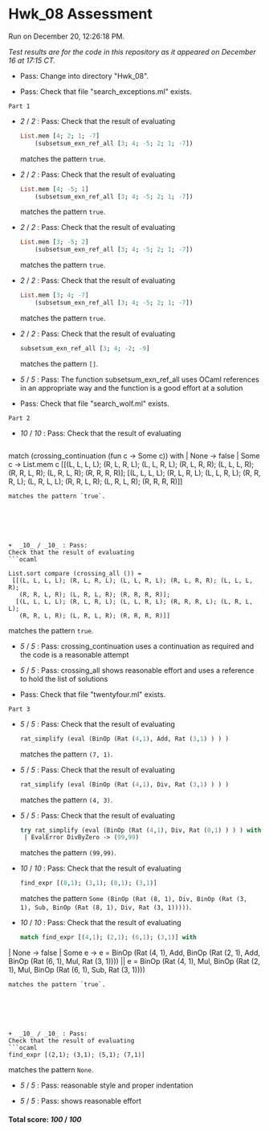 # Hwk_08 Assessment

Run on December 20, 12:26:18 PM.

*Test results are for the code in this repository as it appeared on December 16 at 17:15 CT.*

+ Pass: Change into directory "Hwk_08".

+ Pass: Check that file "search_exceptions.ml" exists.

``Part 1``

+  _2_ / _2_ : Pass: 
Check that the result of evaluating
   ```ocaml
   List.mem [4; 2; 1; -7]
       (subsetsum_exn_ref_all [3; 4; -5; 2; 1; -7])
   ```
   matches the pattern `true`.

   




+  _2_ / _2_ : Pass: 
Check that the result of evaluating
   ```ocaml
   List.mem [4; -5; 1]
       (subsetsum_exn_ref_all [3; 4; -5; 2; 1; -7])
   ```
   matches the pattern `true`.

   




+  _2_ / _2_ : Pass: 
Check that the result of evaluating
   ```ocaml
   List.mem [3; -5; 2]
       (subsetsum_exn_ref_all [3; 4; -5; 2; 1; -7])
   ```
   matches the pattern `true`.

   




+  _2_ / _2_ : Pass: 
Check that the result of evaluating
   ```ocaml
   List.mem [3; 4; -7]
       (subsetsum_exn_ref_all [3; 4; -5; 2; 1; -7])
   ```
   matches the pattern `true`.

   




+  _2_ / _2_ : Pass: 
Check that the result of evaluating
   ```ocaml
   subsetsum_exn_ref_all [3; 4; -2; -9]
   ```
   matches the pattern `[]`.

   




+  _5_ / _5_ : Pass: The function subsetsum_exn_ref_all uses OCaml references in an appropriate way and the function is a good effort at a solution

    

+ Pass: Check that file "search_wolf.ml" exists.

``Part 2``

+  _10_ / _10_ : Pass: 
Check that the result of evaluating
   ```ocaml
   
match (crossing_continuation (fun c -> Some c)) with
  | None -> false
  | Some c -> List.mem c
    [[(L, L, L, L); (R, L, R, L); (L, L, R, L); (R, L, R, R); (L, L, L, R);
      (R, R, L, R); (L, R, L, R); (R, R, R, R)];
     [(L, L, L, L); (R, L, R, L); (L, L, R, L); (R, R, R, L); (L, R, L, L);
      (R, R, L, R); (L, R, L, R); (R, R, R, R)]]

   ```
   matches the pattern `true`.

   




+  _10_ / _10_ : Pass: 
Check that the result of evaluating
   ```ocaml
   
  List.sort compare (crossing_all ()) =
    [[(L, L, L, L); (R, L, R, L); (L, L, R, L); (R, L, R, R); (L, L, L, R);
      (R, R, L, R); (L, R, L, R); (R, R, R, R)];
     [(L, L, L, L); (R, L, R, L); (L, L, R, L); (R, R, R, L); (L, R, L, L);
      (R, R, L, R); (L, R, L, R); (R, R, R, R)]]

   ```
   matches the pattern `true`.

   




+  _5_ / _5_ : Pass: crossing_continuation uses a continuation as required and the code is a reasonable attempt

    

+  _5_ / _5_ : Pass: crossing_all shows reasonable effort and uses a reference to hold the list of solutions

    

+ Pass: Check that file "twentyfour.ml" exists.

``Part 3``

+  _5_ / _5_ : Pass: 
Check that the result of evaluating
   ```ocaml
   rat_simplify (eval (BinOp (Rat (4,1), Add, Rat (3,1) ) ) )
   ```
   matches the pattern `(7, 1)`.

   




+  _5_ / _5_ : Pass: 
Check that the result of evaluating
   ```ocaml
   rat_simplify (eval (BinOp (Rat (4,1), Div, Rat (3,1) ) ) )
   ```
   matches the pattern `(4, 3)`.

   




+  _5_ / _5_ : Pass: 
Check that the result of evaluating
   ```ocaml
   try rat_simplify (eval (BinOp (Rat (4,1), Div, Rat (0,1) ) ) ) with
    | EvalError DivByZero -> (99,99)
   ```
   matches the pattern `(99,99)`.

   




+  _10_ / _10_ : Pass: 
Check that the result of evaluating
   ```ocaml
   find_expr [(8,1); (3,1); (8,1); (3,1)]
   ```
   matches the pattern `Some (BinOp (Rat (8, 1), Div, BinOp (Rat (3, 1), Sub, BinOp (Rat (8, 1), Div, Rat (3, 1)))))`.

   




+  _10_ / _10_ : Pass: 
Check that the result of evaluating
   ```ocaml
   match find_expr [(4,1); (2,1); (6,1); (3,1)] with
  | None -> false
  | Some e -> e = BinOp (Rat (4, 1), Add,
                         BinOp (Rat (2, 1), Add,
                                BinOp (Rat (6, 1), Mul, Rat (3, 1))))
              ||
              e = BinOp (Rat (4, 1), Mul,
                         BinOp (Rat (2, 1), Mul,
                                BinOp (Rat (6, 1), Sub, Rat (3, 1))))

   ```
   matches the pattern `true`.

   




+  _10_ / _10_ : Pass: 
Check that the result of evaluating
   ```ocaml
   find_expr [(2,1); (3,1); (5,1); (7,1)]
   ```
   matches the pattern `None`.

   




+  _5_ / _5_ : Pass: reasonable style and proper indentation

    

+  _5_ / _5_ : Pass: shows reasonable effort

    

#### Total score: _100_ / _100_

